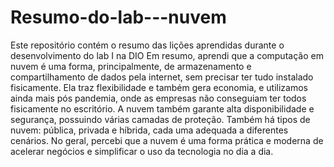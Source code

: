 # Resumo-do-lab---nuvem
Este repositório contém o resumo das lições aprendidas durante o desenvolvimento do lab I na DIO
Em resumo, aprendi que a computação em nuvem é uma forma, principalmente, de armazenamento e compartilhamento de dados pela internet, 
sem precisar ter tudo instalado fisicamente. Ela traz flexibilidade e também gera economia, e utilizamos ainda mais pós pandemia, 
onde as empresas não conseguiam ter todos fisicamente no escritório. A nuvem também garante alta disponibilidade e segurança, 
possuindo várias camadas de proteção. 
Também há tipos de nuvem: pública, privada e híbrida, cada uma adequada a diferentes cenários. 
No geral, percebi que a nuvem é uma forma prática e moderna de acelerar negócios e simplificar o uso da tecnologia no dia a dia.

